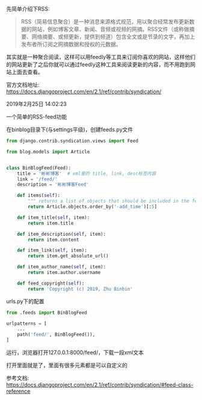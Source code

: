 先简单介绍下RSS:

> RSS（简易信息聚合）是一种消息来源格式规范，用以聚合经常发布更新数据的网站，例如博客文章、新闻、音频或视频的网摘。RSS文件（或称做摘要、网络摘要、或频更新，提供到频道）包含全文或是节录的文字，再加上发布者所订阅之网摘数据和授权的元数据。

其实就是一种聚合阅读，这样可以用feedly等工具来订阅你喜欢的网站，这样他们的网站更新了之后你就可以通过feedly这种工具来阅读更新的内容，而不用跑到网站上面去查看。



﻿官方文档地址: https://docs.djangoproject.com/en/2.1/ref/contrib/syndication/

2019年2月25日 14:02:23

一个简单的RSS-feed功能

在binblog目录下(与settings平级)，创建feeds.py文件

```python
from django.contrib.syndication.views import Feed

from blog.models import Article


class BinBlogFeed(Feed):
    title = '彬彬博客'  # xml里的 title, link, desc标签内容
    link = '/feed/'
    description = '彬彬博客Feed'

    def items(self):
        """ returns a list of objects that should be included in the feed as <item> elements. """
        return Article.objects.order_by('-add_time')[:5]

    def item_title(self, item):
        return item.title

    def item_description(self, item):
        return item.content

    def item_link(self, item):
        return item.get_absolute_url()

    def item_author_name(self, item):
        return item.author.username

    def feed_copyright(self):
        return 'Copyright (c) 2019, Zhu Binbin'
```

urls.py下的配置

```python
from .feeds import BinBlogFeed

urlpatterns = [
    ...
    path('feed/', BinBlogFeed()),
]
```

运行，浏览器打开127.0.0.1:8000/feed/，下载一段xml文本

打开里面就是了，里面有很多元素都是可以自定义的

参考文档: https://docs.djangoproject.com/en/2.1/ref/contrib/syndication/#feed-class-reference